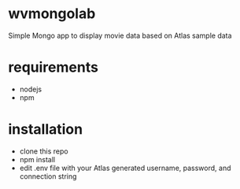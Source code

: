 # wvmongolab
Simple Mongo app to display movie data based on Atlas sample data

# requirements
- nodejs
- npm

# installation 
- clone this repo
- npm install
- edit .env file with your Atlas generated username, password, and connection string
